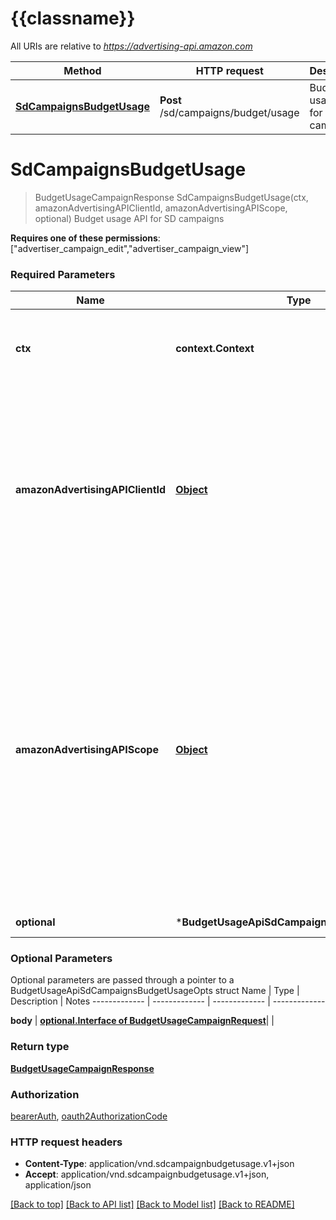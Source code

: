 # {{classname}}

All URIs are relative to *https://advertising-api.amazon.com*

Method | HTTP request | Description
------------- | ------------- | -------------
[**SdCampaignsBudgetUsage**](BudgetUsageApi.md#SdCampaignsBudgetUsage) | **Post** /sd/campaigns/budget/usage | Budget usage API for SD campaigns

# **SdCampaignsBudgetUsage**
> BudgetUsageCampaignResponse SdCampaignsBudgetUsage(ctx, amazonAdvertisingAPIClientId, amazonAdvertisingAPIScope, optional)
Budget usage API for SD campaigns

**Requires one of these permissions**: [\"advertiser_campaign_edit\",\"advertiser_campaign_view\"]

### Required Parameters

Name | Type | Description  | Notes
------------- | ------------- | ------------- | -------------
 **ctx** | **context.Context** | context for authentication, logging, cancellation, deadlines, tracing, etc.
  **amazonAdvertisingAPIClientId** | [**Object**](.md)| The identifier of a client associated with a \&quot;Login with Amazon\&quot; account. This is a required header for advertisers and integrators using the Advertising API. | 
  **amazonAdvertisingAPIScope** | [**Object**](.md)| The identifier of a profile associated with the advertiser account. Use &#x60;GET&#x60; method on Profiles resource to list profiles associated with the access token passed in the HTTP Authorization header. This is a required header for advertisers and integrators using the Advertising API. | 
 **optional** | ***BudgetUsageApiSdCampaignsBudgetUsageOpts** | optional parameters | nil if no parameters

### Optional Parameters
Optional parameters are passed through a pointer to a BudgetUsageApiSdCampaignsBudgetUsageOpts struct
Name | Type | Description  | Notes
------------- | ------------- | ------------- | -------------


 **body** | [**optional.Interface of BudgetUsageCampaignRequest**](BudgetUsageCampaignRequest.md)|  | 

### Return type

[**BudgetUsageCampaignResponse**](BudgetUsageCampaignResponse.md)

### Authorization

[bearerAuth](../README.md#bearerAuth), [oauth2AuthorizationCode](../README.md#oauth2AuthorizationCode)

### HTTP request headers

 - **Content-Type**: application/vnd.sdcampaignbudgetusage.v1+json
 - **Accept**: application/vnd.sdcampaignbudgetusage.v1+json, application/json

[[Back to top]](#) [[Back to API list]](../README.md#documentation-for-api-endpoints) [[Back to Model list]](../README.md#documentation-for-models) [[Back to README]](../README.md)

